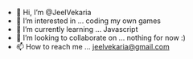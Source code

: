- 👋 Hi, I’m @JeelVekaria
- 👀 I’m interested in ... coding my own games
- 🌱 I’m currently learning ... Javascript
- 💞️ I’m looking to collaborate on ... nothing for now :)
- 📫 How to reach me ... jeelvekaria@gmail.com

<!---
JeelVekaria/JeelVekaria is a ✨ special ✨ repository because its `README.md` (this file) appears on your GitHub profile.
You can click the Preview link to take a look at your changes.
--->
